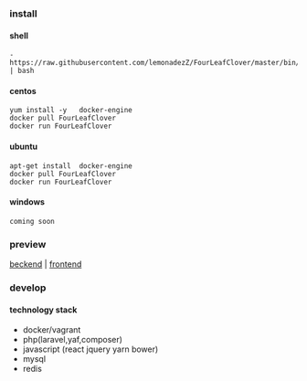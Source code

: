 ### install
#### shell 
```
- https://raw.githubusercontent.com/lemonadezZ/FourLeafClover/master/bin/install.sh | bash
```
#### centos
```
yum install -y   docker-engine
docker pull FourLeafClover
docker run FourLeafClover
```
#### ubuntu
```
apt-get install  docker-engine
docker pull FourLeafClover
docker run FourLeafClover
```
#### windows
```
coming soon
```
### preview

[beckend](http://admin.fourleafclover.jingdor.com/) |
[frontend](http://fourleafclover.jingdor.com/)  

### develop

#### technology stack

* docker/vagrant
* php(laravel,yaf,composer)
* javascript (react jquery yarn bower)
* mysql
* redis
